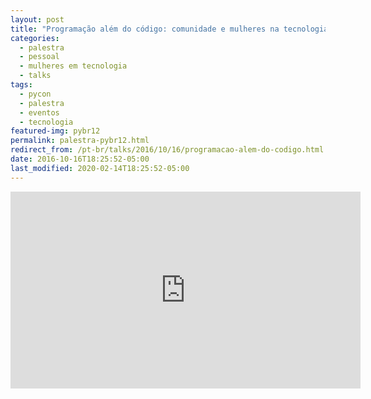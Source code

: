 ```yaml
---
layout: post
title: "Programação além do código: comunidade e mulheres na tecnologia [Python Brasil 12]"
categories:
  - palestra
  - pessoal
  - mulheres em tecnologia
  - talks
tags:
  - pycon
  - palestra
  - eventos
  - tecnologia
featured-img: pybr12
permalink: palestra-pybr12.html
redirect_from: /pt-br/talks/2016/10/16/programacao-alem-do-codigo.html
date: 2016-10-16T18:25:52-05:00
last_modified: 2020-02-14T18:25:52-05:00
---
```


<center>
<iframe width="560" height="315" src="https://www.youtube.com/embed/sfbMb1yLRRY" frameborder="0" allow="accelerometer; autoplay; encrypted-media; gyroscope; picture-in-picture" allowfullscreen></iframe>
</center>
<br/>
